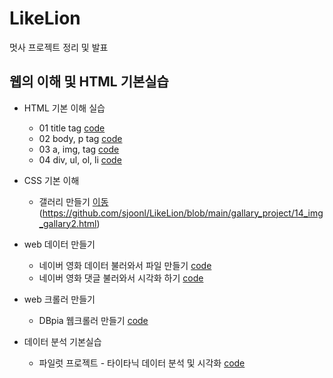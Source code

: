 # LikeLion
멋사 프로젝트 정리 및 발표

## 웹의 이해 및 HTML 기본실습
  * HTML 기본 이해 실습
    *  01 title tag [code](https://github.com/sjoonl/LikeLion/blob/main/web_html/01_html_title.html)
    *  02 body, p tag [code](https://github.com/sjoonl/LikeLion/blob/main/web_html/02_html_body_p.html)
    *  03 a, img, tag [code](https://github.com/sjoonl/LikeLion/blob/main/web_html/03_html_link_img.html)
    *  04 div, ul, ol, li [code](https://github.com/sjoonl/LikeLion/blob/main/web_html/04_html_div_span.html)
  * CSS 기본 이해
    * 갤러리 만들기 [이동](https://sjoonl.github.io/LikeLion/gallary_project/14_img_gallary2.html) (https://github.com/sjoonl/LikeLion/blob/main/gallary_project/14_img_gallary2.html)
  * web 데이터 만들기
     *  네이버 영화 데이터 불러와서 파일 만들기 [code](https://github.com/sjoonl/LikeLion/blob/main/web_data/07_movie_info_get.py)
     *  네이버 영화 댓글 불러와서 시각화 하기 [code](https://github.com/sjoonl/LikeLion/blob/main/web_data/14_my_movie_review.py)
  
  * web 크롤러 만들기
    * DBpia 웹크롤러 만들기 [code](https://github.com/sjoonl/LikeLion/blob/main/DBpia_crawler/DBpia%20%ED%81%AC%EB%A1%A4%EB%9F%AC.ipynb)
 * 데이터 분석 기본실습
   * 파일럿 프로젝트  - 타이타닉 데이터 분석 및 시각화 [code](https://github.com/sjoonl/LikeLion/blob/main/Titanic_data/%ED%83%80%EC%9D%B4%ED%83%80%EB%8B%89%20%EB%8D%B0%EC%9D%B4%ED%84%B0%20%EB%8B%A4%EB%A3%A8%EA%B8%B0.ipynb)
